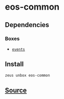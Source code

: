 
eos-common 
====================




## Dependencies
### Boxes
* [`events`](events.md)




## Install
```bash
zeus unbox eos-common
```







## [Source](https://github.com/liquidapps-io/zeus-sdk/tree/master/boxes/groups/eos-framework/eos-common)
